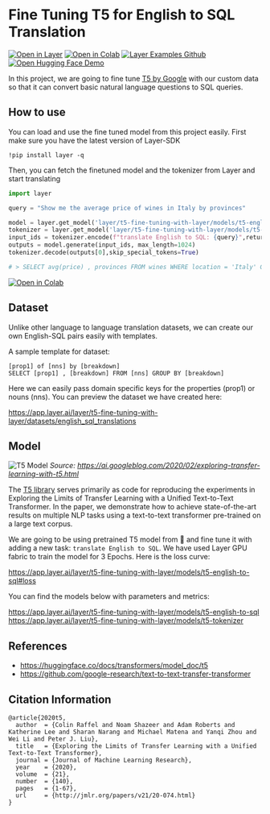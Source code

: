 # Fine Tuning T5 for English to SQL Translation

[![Open in Layer](https://development.layer.co/assets/badge.svg)](https://app.layer.ai/layer/t5-fine-tuning-with-layer) [![Open in Colab](https://colab.research.google.com/assets/colab-badge.svg)](https://colab.research.google.com/github/layerai/examples/blob/main/translation/T5_Fine_tuning_with_Layer.ipynb) [![Layer Examples Github](https://badgen.net/badge/icon/github?icon=github&label)](https://github.com/layerai/examples/tree/main/translation) [![Open Hugging Face Demo](https://img.shields.io/badge/%F0%9F%A4%97%20Hugging%20Face-Demo-blueviolet)](https://huggingface.co/spaces/mecevit/english-to-sql) 

In this project, we are going to fine tune [T5 by Google](https://github.com/google-research/text-to-text-transfer-transformer) with our custom data so that it can convert basic natural language questions to SQL queries.

## How to use

You can load and use the fine tuned model from this project easily. First make sure you have the latest version of Layer-SDK
```
!pip install layer -q
```

Then, you can fetch the finetuned model and the tokenizer from Layer and start translating

```python
import layer

query = "Show me the average price of wines in Italy by provinces"

model = layer.get_model('layer/t5-fine-tuning-with-layer/models/t5-english-to-sql').get_train()
tokenizer = layer.get_model('layer/t5-fine-tuning-with-layer/models/t5-tokenizer').get_train()
input_ids = tokenizer.encode(f"translate English to SQL: {query}",return_tensors="pt")
outputs = model.generate(input_ids, max_length=1024)
tokenizer.decode(outputs[0],skip_special_tokens=True)

# > SELECT avg(price) , provinces FROM wines WHERE location = 'Italy' GROUP BY provinces
```

[![Open in Colab](https://colab.research.google.com/assets/colab-badge.svg)](https://colab.research.google.com/drive/1Q6wiwdyjPGbfABpsNwOBzhhWE5pQTdrC?usp=sharing) 

## Dataset

Unlike other language to language translation datasets, we can create our own English-SQL pairs easily with templates.

A sample template for dataset:

```
[prop1] of [nns] by [breakdown]
SELECT [prop1] , [breakdown] FROM [nns] GROUP BY [breakdown]
```

Here we can easily pass domain specific keys for the properties (prop1) or nouns (nns). You can preview the dataset we have created here:

https://app.layer.ai/layer/t5-fine-tuning-with-layer/datasets/english_sql_translations

## Model

![T5 Model](https://camo.githubusercontent.com/623b4dea0b653f2ad3f36c71ebfe749a677ac0a1/68747470733a2f2f6d69726f2e6d656469756d2e636f6d2f6d61782f343030362f312a44304a31674e51663876727255704b657944387750412e706e67)
*Source: https://ai.googleblog.com/2020/02/exploring-transfer-learning-with-t5.html*

The [T5 library](https://github.com/google-research/text-to-text-transfer-transformer) serves primarily as code for reproducing the experiments in Exploring the Limits of Transfer Learning with a Unified Text-to-Text Transformer. In the paper, we demonstrate how to achieve state-of-the-art results on multiple NLP tasks using a text-to-text transformer pre-trained on a large text corpus.

We are going to be using pretrained T5 model from :hugs: and fine tune it with adding a new task: `translate English to SQL`. We have used Layer GPU fabric to train the model for 3 Epochs. Here is the loss curve:

https://app.layer.ai/layer/t5-fine-tuning-with-layer/models/t5-english-to-sql#loss


You can find the models below with parameters and metrics:

https://app.layer.ai/layer/t5-fine-tuning-with-layer/models/t5-english-to-sql
https://app.layer.ai/layer/t5-fine-tuning-with-layer/models/t5-tokenizer

## References
- https://huggingface.co/docs/transformers/model_doc/t5
- https://github.com/google-research/text-to-text-transfer-transformer

## Citation Information

```
@article{2020t5,
  author  = {Colin Raffel and Noam Shazeer and Adam Roberts and Katherine Lee and Sharan Narang and Michael Matena and Yanqi Zhou and Wei Li and Peter J. Liu},
  title   = {Exploring the Limits of Transfer Learning with a Unified Text-to-Text Transformer},
  journal = {Journal of Machine Learning Research},
  year    = {2020},
  volume  = {21},
  number  = {140},
  pages   = {1-67},
  url     = {http://jmlr.org/papers/v21/20-074.html}
}
```